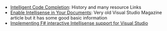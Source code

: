 * [Intelligent Code Completion](http://www.wow.com/wiki/Intellisense): History and many resource Links
* [Enable Intellisense in Your Documents](https://visualstudiomagazine.com/articles/2006/04/01/enable-intellisense-in-your-documents.aspx): Very old Visual Studio Magazine article but it has some good basic information
* [Implementing F# interactive Intellisense support for Visual Studio](http://alekseyv-dev.blogspot.com/2015/10/implementing-f-interactive-intellisense.html)
